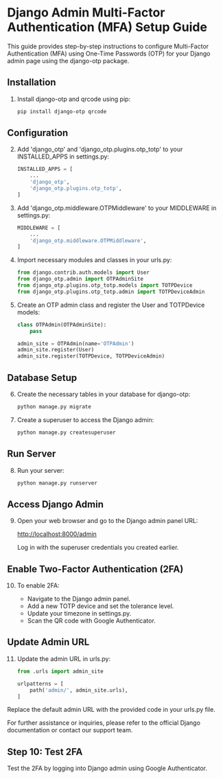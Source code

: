 # Django Admin Multi-Factor Authentication (MFA) Setup Guide

This guide provides step-by-step instructions to configure Multi-Factor Authentication (MFA) using One-Time Passwords (OTP) for your Django admin page using the django-otp package.

## Installation

1. Install django-otp and qrcode using pip:

    ```bash
    pip install django-otp qrcode
    ```

## Configuration

2. Add 'django_otp' and 'django_otp.plugins.otp_totp' to your INSTALLED_APPS in settings.py:

    ```python
    INSTALLED_APPS = [
        ...
        'django_otp',
        'django_otp.plugins.otp_totp',
    ]
    ```

3. Add 'django_otp.middleware.OTPMiddleware' to your MIDDLEWARE in settings.py:

    ```python
    MIDDLEWARE = [
        ...
        'django_otp.middleware.OTPMiddleware',
    ]
    ```

4. Import necessary modules and classes in your urls.py:

    ```python
    from django.contrib.auth.models import User
    from django_otp.admin import OTPAdminSite
    from django_otp.plugins.otp_totp.models import TOTPDevice
    from django_otp.plugins.otp_totp.admin import TOTPDeviceAdmin
    ```

5. Create an OTP admin class and register the User and TOTPDevice models:

    ```python
    class OTPAdmin(OTPAdminSite):
        pass

    admin_site = OTPAdmin(name='OTPAdmin')
    admin_site.register(User)
    admin_site.register(TOTPDevice, TOTPDeviceAdmin)
    ```

## Database Setup

6. Create the necessary tables in your database for django-otp:

    ```bash
    python manage.py migrate
    ```

7. Create a superuser to access the Django admin:

    ```bash
    python manage.py createsuperuser
    ```

## Run Server

8. Run your server:

    ```bash
    python manage.py runserver
    ```

## Access Django Admin

9. Open your web browser and go to the Django admin panel URL:

    [http://localhost:8000/admin](http://localhost:8000/admin)

   Log in with the superuser credentials you created earlier.

## Enable Two-Factor Authentication (2FA)

10. To enable 2FA:

    - Navigate to the Django admin panel.
    - Add a new TOTP device and set the tolerance level.
    - Update your timezone in settings.py.
    - Scan the QR code with Google Authenticator.

## Update Admin URL

11. Update the admin URL in urls.py:

    ```python
    from .urls import admin_site

    urlpatterns = [
        path('admin/', admin_site.urls),
    ]
    ```

Replace the default admin URL with the provided code in your urls.py file.

For further assistance or inquiries, please refer to the official Django documentation or contact our support team.


## Step 10: Test 2FA
Test the 2FA by logging into Django admin using Google Authenticator.



